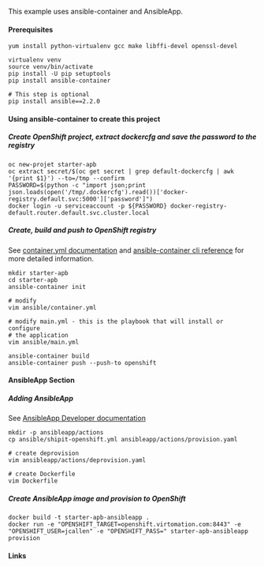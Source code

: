 This example uses ansible-container and AnsibleApp.



#### Prerequisites
```
yum install python-virtualenv gcc make libffi-devel openssl-devel

virtualenv venv
source venv/bin/activate
pip install -U pip setuptools
pip install ansible-container

# This step is optional
pip install ansible==2.2.0
```

#### Using ansible-container to create this project
##### Create OpenShift project, extract dockercfg and save the password to the registry
```
oc new-projet starter-apb
oc extract secret/$(oc get secret | grep default-dockercfg | awk '{print $1}') --to=/tmp --confirm
PASSWORD=$(python -c "import json;print json.loads(open('/tmp/.dockercfg').read())['docker-registry.default.svc:5000']['password']")
docker login -u serviceaccount -p ${PASSWORD} docker-registry-default.router.default.svc.cluster.local
```

##### Create, build and push to OpenShift registry

See [container.yml documentation](http://docs.ansible.com/ansible-container/container_yml/index.html) and [ansible-container cli reference](http://docs.ansible.com/ansible-container/reference/index.html)
for more detailed information.

```
mkdir starter-apb
cd starter-apb
ansible-container init

# modify
vim ansible/container.yml

# modify main.yml - this is the playbook that will install or configure
# the application
vim ansible/main.yml

ansible-container build
ansible-container push --push-to openshift
```

#### AnsibleApp Section
##### Adding AnsibleApp
See [AnsibleApp Developer documentation](https://github.com/fusor/ansibleapp/blob/master/docs/developers.md)
```
mkdir -p ansibleapp/actions
cp ansible/shipit-openshift.yml ansibleapp/actions/provision.yaml

# create deprovision
vim ansibleapp/actions/deprovision.yaml

# create Dockerfile
vim Dockerfile
```

##### Create AnsibleApp image and provision to OpenShift
```
docker build -t starter-apb-ansibleapp .
docker run -e "OPENSHIFT_TARGET=openshift.virtomation.com:8443" -e "OPENSHIFT_USER=jcallen" -e "OPENSHIFT_PASS=" starter-apb-ansibleapp provision
```

#### Links
